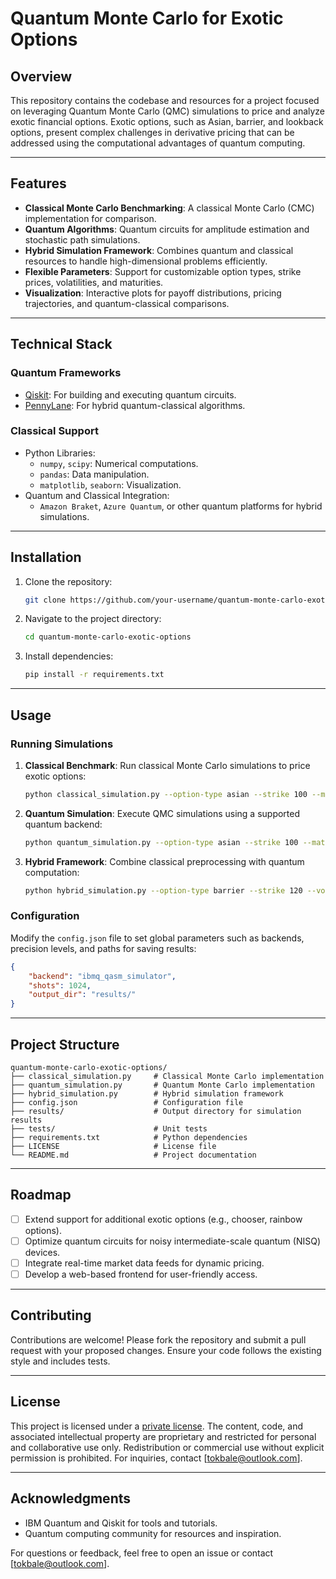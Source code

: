 # Quantum Monte Carlo for Exotic Options

## Overview
This repository contains the codebase and resources for a project focused on leveraging Quantum Monte Carlo (QMC) simulations to price and analyze exotic financial options. Exotic options, such as Asian, barrier, and lookback options, present complex challenges in derivative pricing that can be addressed using the computational advantages of quantum computing.

---

## Features
- **Classical Monte Carlo Benchmarking**: A classical Monte Carlo (CMC) implementation for comparison.
- **Quantum Algorithms**: Quantum circuits for amplitude estimation and stochastic path simulations.
- **Hybrid Simulation Framework**: Combines quantum and classical resources to handle high-dimensional problems efficiently.
- **Flexible Parameters**: Support for customizable option types, strike prices, volatilities, and maturities.
- **Visualization**: Interactive plots for payoff distributions, pricing trajectories, and quantum-classical comparisons.

---

## Technical Stack
### Quantum Frameworks
- [Qiskit](https://qiskit.org/): For building and executing quantum circuits.
- [PennyLane](https://pennylane.ai/): For hybrid quantum-classical algorithms.

### Classical Support
- Python Libraries:
  - `numpy`, `scipy`: Numerical computations.
  - `pandas`: Data manipulation.
  - `matplotlib`, `seaborn`: Visualization.
- Quantum and Classical Integration:
  - `Amazon Braket`, `Azure Quantum`, or other quantum platforms for hybrid simulations.

---

## Installation
1. Clone the repository:
   ```bash
   git clone https://github.com/your-username/quantum-monte-carlo-exotic-options.git
   ```
2. Navigate to the project directory:
   ```bash
   cd quantum-monte-carlo-exotic-options
   ```
3. Install dependencies:
   ```bash
   pip install -r requirements.txt
   ```

---

## Usage
### Running Simulations
1. **Classical Benchmark**:
   Run classical Monte Carlo simulations to price exotic options:
   ```bash
   python classical_simulation.py --option-type asian --strike 100 --maturity 1
   ```

2. **Quantum Simulation**:
   Execute QMC simulations using a supported quantum backend:
   ```bash
   python quantum_simulation.py --option-type asian --strike 100 --maturity 1 --backend ibmq_qasm_simulator
   ```

3. **Hybrid Framework**:
   Combine classical preprocessing with quantum computation:
   ```bash
   python hybrid_simulation.py --option-type barrier --strike 120 --volatility 0.2
   ```

### Configuration
Modify the `config.json` file to set global parameters such as backends, precision levels, and paths for saving results:
```json
{
    "backend": "ibmq_qasm_simulator",
    "shots": 1024,
    "output_dir": "results/"
}
```

---

## Project Structure
```
quantum-monte-carlo-exotic-options/
├── classical_simulation.py     # Classical Monte Carlo implementation
├── quantum_simulation.py       # Quantum Monte Carlo implementation
├── hybrid_simulation.py        # Hybrid simulation framework
├── config.json                 # Configuration file
├── results/                    # Output directory for simulation results
├── tests/                      # Unit tests
├── requirements.txt            # Python dependencies
├── LICENSE                     # License file
└── README.md                   # Project documentation
```

---

## Roadmap
- [ ] Extend support for additional exotic options (e.g., chooser, rainbow options).
- [ ] Optimize quantum circuits for noisy intermediate-scale quantum (NISQ) devices.
- [ ] Integrate real-time market data feeds for dynamic pricing.
- [ ] Develop a web-based frontend for user-friendly access.

---

## Contributing
Contributions are welcome! Please fork the repository and submit a pull request with your proposed changes. Ensure your code follows the existing style and includes tests.

---

## License
This project is licensed under a [private license](LICENSE). The content, code, and associated intellectual property are proprietary and restricted for personal and collaborative use only. Redistribution or commercial use without explicit permission is prohibited. For inquiries, contact [tokbale@outlook.com].

---

## Acknowledgments
- IBM Quantum and Qiskit for tools and tutorials.
- Quantum computing community for resources and inspiration.

For questions or feedback, feel free to open an issue or contact [tokbale@outlook.com].

